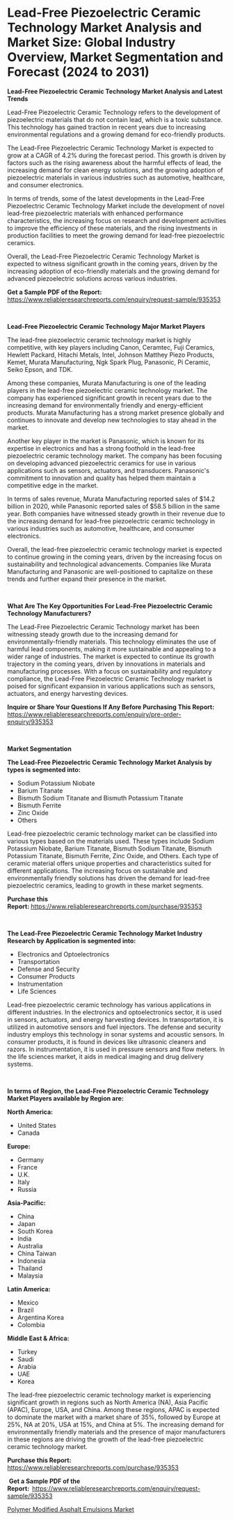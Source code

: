 <p><h1>Lead-Free Piezoelectric Ceramic Technology Market Analysis and Market Size: Global Industry Overview, Market Segmentation and Forecast (2024 to 2031)</h1></p><p><strong>Lead-Free Piezoelectric Ceramic Technology Market Analysis and Latest Trends</strong></p>
<p><p>Lead-Free Piezoelectric Ceramic Technology refers to the development of piezoelectric materials that do not contain lead, which is a toxic substance. This technology has gained traction in recent years due to increasing environmental regulations and a growing demand for eco-friendly products.</p><p>The Lead-Free Piezoelectric Ceramic Technology Market is expected to grow at a CAGR of 4.2% during the forecast period. This growth is driven by factors such as the rising awareness about the harmful effects of lead, the increasing demand for clean energy solutions, and the growing adoption of piezoelectric materials in various industries such as automotive, healthcare, and consumer electronics.</p><p>In terms of trends, some of the latest developments in the Lead-Free Piezoelectric Ceramic Technology Market include the development of novel lead-free piezoelectric materials with enhanced performance characteristics, the increasing focus on research and development activities to improve the efficiency of these materials, and the rising investments in production facilities to meet the growing demand for lead-free piezoelectric ceramics.</p><p>Overall, the Lead-Free Piezoelectric Ceramic Technology Market is expected to witness significant growth in the coming years, driven by the increasing adoption of eco-friendly materials and the growing demand for advanced piezoelectric solutions across various industries.</p></p>
<p><strong>Get a Sample PDF of the Report:&nbsp;</strong> <a href="https://www.reliableresearchreports.com/enquiry/request-sample/935353">https://www.reliableresearchreports.com/enquiry/request-sample/935353</a></p>
<p>&nbsp;</p>
<p><strong>Lead-Free Piezoelectric Ceramic Technology Major Market Players</strong></p>
<p><p>The lead-free piezoelectric ceramic technology market is highly competitive, with key players including Canon, Ceramtec, Fuji Ceramics, Hewlett Packard, Hitachi Metals, Intel, Johnson Matthey Piezo Products, Kemet, Murata Manufacturing, Ngk Spark Plug, Panasonic, Pi Ceramic, Seiko Epson, and TDK. </p><p>Among these companies, Murata Manufacturing is one of the leading players in the lead-free piezoelectric ceramic technology market. The company has experienced significant growth in recent years due to the increasing demand for environmentally friendly and energy-efficient products. Murata Manufacturing has a strong market presence globally and continues to innovate and develop new technologies to stay ahead in the market.</p><p>Another key player in the market is Panasonic, which is known for its expertise in electronics and has a strong foothold in the lead-free piezoelectric ceramic technology market. The company has been focusing on developing advanced piezoelectric ceramics for use in various applications such as sensors, actuators, and transducers. Panasonic's commitment to innovation and quality has helped them maintain a competitive edge in the market.</p><p>In terms of sales revenue, Murata Manufacturing reported sales of $14.2 billion in 2020, while Panasonic reported sales of $58.5 billion in the same year. Both companies have witnessed steady growth in their revenue due to the increasing demand for lead-free piezoelectric ceramic technology in various industries such as automotive, healthcare, and consumer electronics.</p><p>Overall, the lead-free piezoelectric ceramic technology market is expected to continue growing in the coming years, driven by the increasing focus on sustainability and technological advancements. Companies like Murata Manufacturing and Panasonic are well-positioned to capitalize on these trends and further expand their presence in the market.</p></p>
<p>&nbsp;</p>
<p><strong>What Are The Key Opportunities For Lead-Free Piezoelectric Ceramic Technology Manufacturers?</strong></p>
<p><p>The Lead-Free Piezoelectric Ceramic Technology market has been witnessing steady growth due to the increasing demand for environmentally-friendly materials. This technology eliminates the use of harmful lead components, making it more sustainable and appealing to a wider range of industries. The market is expected to continue its growth trajectory in the coming years, driven by innovations in materials and manufacturing processes. With a focus on sustainability and regulatory compliance, the Lead-Free Piezoelectric Ceramic Technology market is poised for significant expansion in various applications such as sensors, actuators, and energy harvesting devices.</p></p>
<p><strong>Inquire or Share Your Questions If Any Before Purchasing This Report:</strong> <a href="https://www.reliableresearchreports.com/enquiry/pre-order-enquiry/935353">https://www.reliableresearchreports.com/enquiry/pre-order-enquiry/935353</a></p>
<p>&nbsp;</p>
<p><strong>Market Segmentation</strong></p>
<p><strong>The Lead-Free Piezoelectric Ceramic Technology Market Analysis by types is segmented into:</strong></p>
<p><ul><li>Sodium Potassium Niobate</li><li>Barium Titanate</li><li>Bismuth Sodium Titanate and Bismuth Potassium Titanate</li><li>Bismuth Ferrite</li><li>Zinc Oxide</li><li>Others</li></ul></p>
<p><p>Lead-free piezoelectric ceramic technology market can be classified into various types based on the materials used. These types include Sodium Potassium Niobate, Barium Titanate, Bismuth Sodium Titanate, Bismuth Potassium Titanate, Bismuth Ferrite, Zinc Oxide, and Others. Each type of ceramic material offers unique properties and characteristics suited for different applications. The increasing focus on sustainable and environmentally friendly solutions has driven the demand for lead-free piezoelectric ceramics, leading to growth in these market segments.</p></p>
<p><strong>Purchase this Report:&nbsp;</strong><a href="https://www.reliableresearchreports.com/purchase/935353">https://www.reliableresearchreports.com/purchase/935353</a></p>
<p>&nbsp;</p>
<p><strong>The Lead-Free Piezoelectric Ceramic Technology Market Industry Research by Application is segmented into:</strong></p>
<p><ul><li>Electronics and Optoelectronics</li><li>Transportation</li><li>Defense and Security</li><li>Consumer Products</li><li>Instrumentation</li><li>Life Sciences</li></ul></p>
<p><p>Lead-free piezoelectric ceramic technology has various applications in different industries. In the electronics and optoelectronics sector, it is used in sensors, actuators, and energy harvesting devices. In transportation, it is utilized in automotive sensors and fuel injectors. The defense and security industry employs this technology in sonar systems and acoustic sensors. In consumer products, it is found in devices like ultrasonic cleaners and razors. In instrumentation, it is used in pressure sensors and flow meters. In the life sciences market, it aids in medical imaging and drug delivery systems.</p></p>
<p>&nbsp;</p>
<p><strong>In terms of Region, the Lead-Free Piezoelectric Ceramic Technology Market Players available by Region are:</strong></p>
<p>
    <p> <strong> North America: </strong>
        <ul>
            <li>United States</li>
            <li>Canada</li>
        </ul>
        </p> 
    <p> <strong> Europe: </strong>
        <ul>
            <li>Germany</li>
            <li>France</li>
            <li>U.K.</li>
            <li>Italy</li>
            <li>Russia</li>
        </ul>
        </p> 
    <p> <strong> Asia-Pacific: </strong>
        <ul>
            <li>China</li>
            <li>Japan</li>
            <li>South Korea</li>
            <li>India</li>
            <li>Australia</li>
            <li>China Taiwan</li>
            <li>Indonesia</li>
            <li>Thailand</li>
            <li>Malaysia</li>
        </ul>
        </p> 
    <p> <strong> Latin America: </strong>
        <ul>
            <li>Mexico</li>
            <li>Brazil</li>
            <li>Argentina Korea</li>
            <li>Colombia</li>
        </ul>
        </p> 
    <p> <strong> Middle East & Africa: </strong>
        <ul>
            <li>Turkey</li>
            <li>Saudi</li>
            <li>Arabia</li>
            <li>UAE</li>
            <li>Korea</li>
        </ul>
    </p>
    </p>
<p><p>The lead-free piezoelectric ceramic technology market is experiencing significant growth in regions such as North America (NA), Asia Pacific (APAC), Europe, USA, and China. Among these regions, APAC is expected to dominate the market with a market share of 35%, followed by Europe at 25%, NA at 20%, USA at 15%, and China at 5%. The increasing demand for environmentally friendly materials and the presence of major manufacturers in these regions are driving the growth of the lead-free piezoelectric ceramic technology market.</p></p>
<p><strong>Purchase this Report: </strong><a href="https://www.reliableresearchreports.com/purchase/935353">https://www.reliableresearchreports.com/purchase/935353</a></p>
<p>&nbsp;<strong>Get a Sample PDF of the Report:&nbsp;&nbsp;</strong><a href="https://www.reliableresearchreports.com/enquiry/request-sample/935353">https://www.reliableresearchreports.com/enquiry/request-sample/935353</a></p>
<p><strong></strong></p>
<p><p><a href="https://changeable-paste-463.notion.site/Polymer-Modified-Asphalt-Emulsions-Market-Size-Growth-Outlook-from-2024-to-2031-projecting-at-Mark-6914f641b0e94b79956d0976b5b0005e">Polymer Modified Asphalt Emulsions Market</a></p></p>